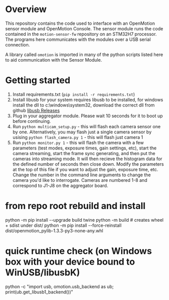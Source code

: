 # Overview

This repository contains the code used to interface with an OpenMotion sensor module and OpenMotion Console. The sensor module runs the code contained in the `motion-sensor-fw` repository on an STM32H7 processor. The programs here communicates with the modules over a USB serial connection.

A library called `omotion` is imported in many of the python scripts listed here to aid communication with the Sensor Module.

# Getting started
1. Install requirements.txt (`pip install -r requirements.txt`)
2. Install libusb for your system requires libusb to be installed, for windows install the dll to c:\windows\system32, download the correct dll from github [libusb Releases](https://github.com/libusb/libusb/releases)
3. Plug in your aggregator module. Please wait 10 seconds for it to boot up before continuing.
4. Run `python multicam_setup.py` - this will flash each camera sensor one by one. Alternatively, you may flash just a single camera sensor by usising `python flash_camera.py 1` - this will flash just camera 1
5. Run `python monitor.py 1` - this will flash the camera with a few parameters (test modes, exposure times, gain settings, etc), start the camera streaming, start the frame sync generating, and then put the cameras into streaming mode. It will then recieve the histogram data for the defined number of seconds then close down. Modify the parameters at the top of this file if you want to adjust the gain, exposure time, etc. Change the number in the command line arguments to change the camera you'd like to interrogate. Cameras are numbered 1-8 and correspond to J1-J8 on the aggregator board.

# from repo root rebuild and install
python -m pip install --upgrade build twine
python -m build          # creates wheel + sdist under dist/
python -m pip install --force-reinstall dist/openmotion_pylib-1.3.3-py3-none-any.whl

# quick runtime check (on Windows box with your device bound to WinUSB/libusbK)
python -c "import usb, omotion.usb_backend as ub; print(ub.get_libusb1_backend())"

